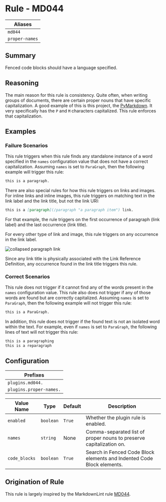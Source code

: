 # Rule - MD044

| Aliases |
| --- |
| `md044` |
| `proper-names` |

## Summary

Fenced code blocks should have a language specified.

## Reasoning

The main reason for this rule is consistency. Quite often, when writing
groups of documents, there are certain proper nouns that have specific
capitalization.  A good example of this is this project, the
[PyMarkdown](https://github.com/jackdewinter/pymarkdown).  It very specifically
has the `P` and `M` characters capitalized.  This rule enforces that
capitalization.

## Examples

### Failure Scenarios

This rule triggers when this rule finds any standalone instance of a
word specified in the `names` configuration value that does not have
a correct capitalization.  Assuming `names` is set to `ParaGraph`, then
the following example will trigger this rule:

````Markdown
this is a paragraph.
````

There are also special rules for how this rule triggers on links and
images.  For inline links and inline images, this rule triggers on
matching text in the link label and the link title, but not the link URI:

````Markdown
this is a [paragraph](/paragraph "a paragraph item") link.
````

For that example, the rule triggers on the first occurrence of
paragraph (link label) and the last occurrence (link title).

For every other type of link and image, this rule triggers on
any occurrence in the link label.

![collapsed
paragraph][]
link

[collapsed
paragraph]: /url "a paragraph title"

Since any link title is physically
associated with the Link Reference Definition, any occurrence found
in the link title triggers this rule.

### Correct Scenarios

This rule does not trigger if it cannot find any of the words present
in the `names` configuration value.  This rule also does not trigger
if any of those words are found but are correctly capitalized.
Assuming `names` is set to `ParaGraph`, then the following example will not trigger this rule:

````Markdown
this is a ParaGraph.
````

In addition, this rule does not trigger if the found text is not an
isolated word within the text.  For example, even if `names` is set to
`ParaGraph`, the following lines of text will not trigger this rule:

````Markdown
this is a paragraphing
this is a reparagraph
````

## Configuration

| Prefixes |
| --- |
| `plugins.md044.` |
| `plugins.proper-names.` |

| Value Name | Type | Default | Description |
| -- | -- | -- | -- |
| `enabled` | `boolean` | `True` | Whether the plugin rule is enabled. |
| `names`   | `string` | None | Comma-separated list of proper nouns to preserve capitalization on. |
| `code_blocks` | `boolean` | `True` | Search in Fenced Code Block elements and Indented Code Block elements. |

## Origination of Rule

This rule is largely inspired by the MarkdownLint rule
[MD044](https://github.com/DavidAnson/markdownlint/blob/main/doc/Rules.md#md044---proper-names-should-have-the-correct-capitalization).
